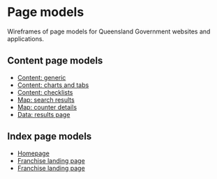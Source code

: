 Page models
===========

Wireframes of page models for Queensland Government websites and applications.


Content page models
-------------------

- [Content: generic](http://qld-gov-au.github.io/page-models/content-page.html)
- [Content: charts and tabs](http://qld-gov-au.github.io/page-models/content-page-charts-tabs.html)
- [Content: checklists](http://qld-gov-au.github.io/page-models/content-page-checklist.html)
- [Map: search results](http://qld-gov-au.github.io/page-models/map-page.html)
- [Map: counter details](http://qld-gov-au.github.io/page-models/map-contact-details-page.html)
- [Data: results page](http://qld-gov-au.github.io/page-models/dataset-results-page.html)


Index page models
-----------------

- [Homepage](http://qld-gov-au.github.io/page-models/homepage.html)
- [Franchise landing page](http://qld-gov-au.github.io/page-models/franchise-landing-page.html)
- [Franchise landing page](http://qld-gov-au.github.io/franchise-landing-page.html)
